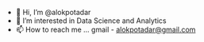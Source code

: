 - 👋 Hi, I’m @alokpotadar
- 👀 I’m interested in Data Science and Analytics
- 📫 How to reach me ... gmail - alokpotadar@gmail.com

<!---
alokpotadar/alokpotadar is a ✨ special ✨ repository because its `README.md` (this file) appears on your GitHub profile.
You can click the Preview link to take a look at your changes.
--->
